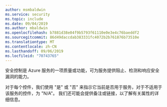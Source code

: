 ```yaml
---
author: msmbaldwin
ms.service: security
ms.topic: include
ms.date: 09/04/2019
ms.author: mbaldwin
ms.openlocfilehash: b7881d38e04f9b5793f61110e0e3e4c76baeddf2
ms.sourcegitcommit: 86d49daccdab383331fc4072b2b761876b73510e
ms.translationtype: MT
ms.contentlocale: zh-CN
ms.lasthandoff: 09/06/2019
ms.locfileid: "70743765"
---
```

安全控制是 Azure 服务的一项质量或功能，可为服务提供阻止、检测和响应安全漏洞的能力。

对于每个控件，我们使用 "是" 或 "否" 来指示它当前是否用于服务，对于不适用于该服务的控件，为 "N/A"。 我们还可能会提供备注或链接，以了解有关属性的详细信息。
